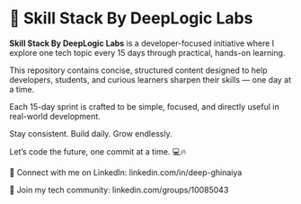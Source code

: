 # 🚀 Skill Stack By DeepLogic Labs

**Skill Stack By DeepLogic Labs** is a developer-focused initiative where I explore one tech topic every 15 days through practical, hands-on learning.

This repository contains concise, structured content designed to help developers, students, and curious learners sharpen their skills — one day at a time.

Each 15-day sprint is crafted to be simple, focused, and directly useful in real-world development.

Stay consistent. Build daily. Grow endlessly.

Let’s code the future, one commit at a time. 💻🔥

🔗 Connect with me on LinkedIn: linkedin.com/in/deep-ghinaiya

👥 Join my tech community: linkedin.com/groups/10085043
